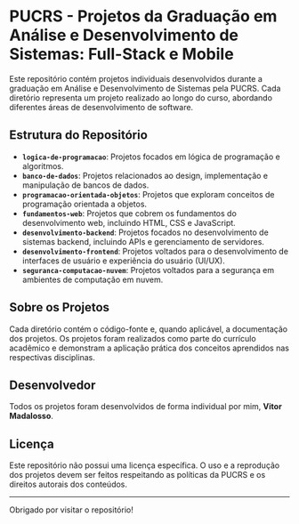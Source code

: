# PUCRS - Projetos da Graduação em Análise e Desenvolvimento de Sistemas: Full-Stack e Mobile

Este repositório contém projetos individuais desenvolvidos durante a graduação em Análise e Desenvolvimento de Sistemas pela PUCRS. Cada diretório representa um projeto realizado ao longo do curso, abordando diferentes áreas de desenvolvimento de software.

## Estrutura do Repositório

- **`logica-de-programacao`**: Projetos focados em lógica de programação e algoritmos.
- **`banco-de-dados`**: Projetos relacionados ao design, implementação e manipulação de bancos de dados.
- **`programacao-orientada-objetos`**: Projetos que exploram conceitos de programação orientada a objetos.
- **`fundamentos-web`**: Projetos que cobrem os fundamentos do desenvolvimento web, incluindo HTML, CSS e JavaScript.
- **`desenvolvimento-backend`**: Projetos focados no desenvolvimento de sistemas backend, incluindo APIs e gerenciamento de servidores.
- **`desenvolvimento-frontend`**: Projetos voltados para o desenvolvimento de interfaces de usuário e experiência do usuário (UI/UX).
- **`seguranca-computacao-nuvem`**: Projetos voltados para a segurança em ambientes de computação em nuvem.

## Sobre os Projetos

Cada diretório contém o código-fonte e, quando aplicável, a documentação dos projetos. Os projetos foram realizados como parte do currículo acadêmico e demonstram a aplicação prática dos conceitos aprendidos nas respectivas disciplinas.

## Desenvolvedor

Todos os projetos foram desenvolvidos de forma individual por mim, **Vitor Madalosso**.

## Licença

Este repositório não possui uma licença específica. O uso e a reprodução dos projetos devem ser feitos respeitando as políticas da PUCRS e os direitos autorais dos conteúdos.

---

Obrigado por visitar o repositório!
